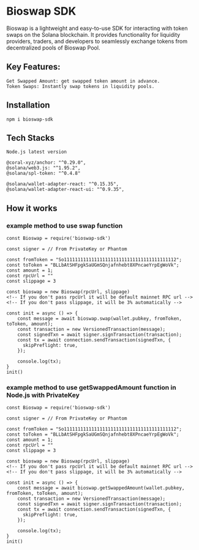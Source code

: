 # Bioswap SDK

Bioswap is a lightweight and easy-to-use SDK for interacting with token swaps on the Solana blockchain. 
It provides functionality for liquidity providers, traders, and developers to seamlessly exchange tokens from decentralized pools of Bioswap Pool.

## Key Features:
    Get Swapped Amount: get swapped token amount in advance.
    Token Swaps: Instantly swap tokens in liquidity pools.

## Installation
    npm i bioswap-sdk

## Tech Stacks

    Node.js latest version

    @coral-xyz/anchor: "^0.29.0",
    @solana/web3.js: "^1.95.2",
    @solana/spl-token: "^0.4.8"

    @solana/wallet-adapter-react: "^0.15.35",
    @solana/wallet-adapter-react-ui: "^0.9.35",

## How it works

### example method to use swap function
    const Bioswap = require('bioswap-sdk')

    const signer = // From PrivateKey or Phantom

    const fromToken = "So11111111111111111111111111111111111111112";
    const toToken = "BLLbAtSHFpgkSaUGmSQnjafnhebt8XPncaeYrpEgWoVk";
    const amount = 1;
    const rpcUrl = ""
    const slippage = 3

    const bioswap = new Bioswap(rpcUrl, slippage)
    <!-- If you don't pass rpcUrl it will be default mainnet RPC url -->
    <!-- If you don't pass slippage, it will be 3% automatically -->

    const init = async () => {
        const message = await bioswap.swap(wallet.pubkey, fromToken, toToken, amount);
        const transaction = new VersionedTransaction(message);
        const signedTxn = await signer.signTransaction(transaction);
        const tx = await connection.sendTransaction(signedTxn, {
          skipPreflight: true,
        });
      
        console.log(tx);        
    }
    init()

### example method to use getSwappedAmount function in Node.js with PrivateKey
    const Bioswap = require('bioswap-sdk')

    const signer = // From PrivateKey or Phantom

    const fromToken = "So11111111111111111111111111111111111111112";
    const toToken = "BLLbAtSHFpgkSaUGmSQnjafnhebt8XPncaeYrpEgWoVk";
    const amount = 1;
    const rpcUrl = ""
    const slippage = 3

    const bioswap = new Bioswap(rpcUrl, slippage)
    <!-- If you don't pass rpcUrl it will be default mainnet RPC url -->
    <!-- If you don't pass slippage, it will be 3% automatically -->

    const init = async () => {
        const message = await bioswap.getSwappedAmount(wallet.pubkey, fromToken, toToken, amount);
        const transaction = new VersionedTransaction(message);
        const signedTxn = await signer.signTransaction(transaction);
        const tx = await connection.sendTransaction(signedTxn, {
          skipPreflight: true,
        });
      
        console.log(tx);        
    }
    init()